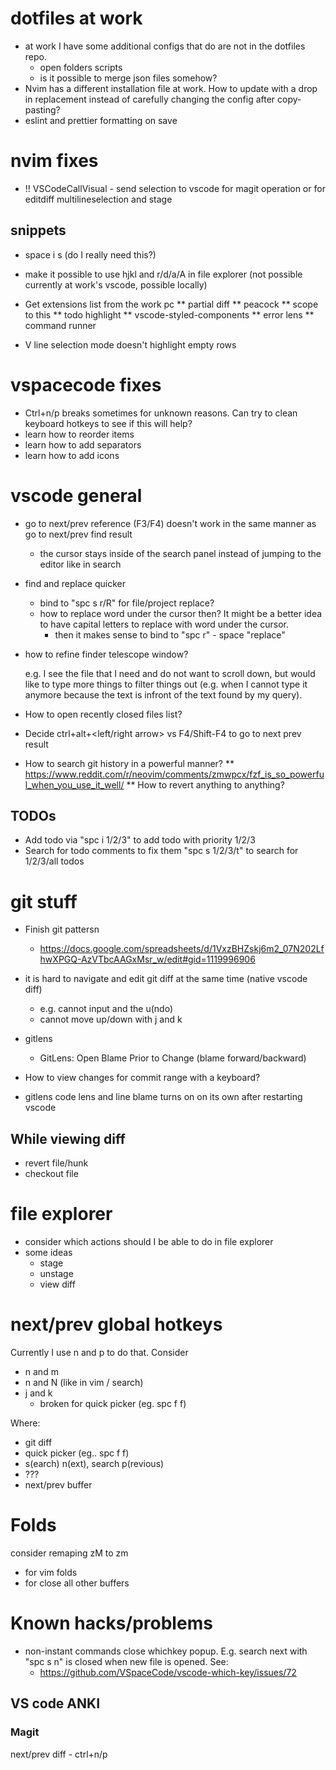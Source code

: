 # dotfiles at work

- at work I have some additional configs that do are not in the dotfiles repo.
  - open folders scripts
  - is it possible to merge json files somehow?
- Nvim has a different installation file at work. How to update with a drop in replacement instead of carefully changing the config after copy-pasting?
- eslint and prettier formatting on save

# nvim fixes

- !! VSCodeCallVisual - send selection to vscode for magit operation or for editdiff multilineselection and stage

## snippets

- space i s (do I really need this?)

- make it possible to use hjkl and r/d/a/A in file explorer (not possible currently at work's vscode, possible locally)
- Get extensions list from the work pc
  ** partial diff
  ** peacock
  ** scope to this
  ** todo highlight
  ** vscode-styled-components
  ** error lens
  \*\* command runner

- V line selection mode doesn't highlight empty rows

# vspacecode fixes

- Ctrl+n/p breaks sometimes for unknown reasons. Can try to clean keyboard hotkeys to see if this will help?
- learn how to reorder items
- learn how to add separators
- learn how to add icons

# vscode general

- go to next/prev reference (F3/F4) doesn't work in the same manner as go to next/prev find result
  - the cursor stays inside of the search panel instead of jumping to the editor like in search
- find and replace quicker
  - bind to "spc s r/R" for file/project replace?
  - how to replace word under the cursor then? It might be a better idea to have capital letters to replace with word under the cursor.
    - then it makes sense to bind to "spc r" - space "replace"
- how to refine finder telescope window?

  e.g. I see the file that I need and do not want to scroll down, but would like to type more things to filter things out (e.g. when I cannot type it anymore because the text is infront of the text found by my query).

- How to open recently closed files list?

- Decide ctrl+alt+<left/right arrow> vs F4/Shift-F4 to go to next prev result

- How to search git history in a powerful manner?
  ** https://www.reddit.com/r/neovim/comments/zmwpcx/fzf_is_so_powerful_when_you_use_it_well/
  ** How to revert anything to anything?

## TODOs

- Add todo via "spc i 1/2/3" to add todo with priority 1/2/3
- Search for todo comments to fix them "spc s 1/2/3/t" to search for 1/2/3/all todos

# git stuff

- Finish git pattersn
  - https://docs.google.com/spreadsheets/d/1VxzBHZskj6m2_07N202LfhwXPGQ-AzVTbcAAGxMsr_w/edit#gid=1119996906
- it is hard to navigate and edit git diff at the same time (native vscode diff)
  - e.g. cannot input and the u(ndo)
  - cannot move up/down with j and k
- gitlens

  - GitLens: Open Blame Prior to Change (blame forward/backward)

- How to view changes for commit range with a keyboard?

- gitlens code lens and line blame turns on on its own after restarting vscode

## While viewing diff

- revert file/hunk
- checkout file

# file explorer

- consider which actions should I be able to do in file explorer
- some ideas
  - stage
  - unstage
  - view diff

# next/prev global hotkeys

Currently I use n and p to do that.
Consider

- n and m
- n and N (like in vim / search)
- j and k
  - broken for quick picker (eg. spc f f)

Where:

- git diff
- quick picker (eg.. spc f f)
- s(earch) n(ext), search p(revious)
- ???
- next/prev buffer

# Folds

consider remaping zM to zm

- for vim folds
- for close all other buffers

# Known hacks/problems

- non-instant commands close whichkey popup. E.g. search next with "spc s n" is closed when new file is opened. See:
  - https://github.com/VSpaceCode/vscode-which-key/issues/72

## VS code ANKI

### Magit

next/prev diff - ctrl+n/p
